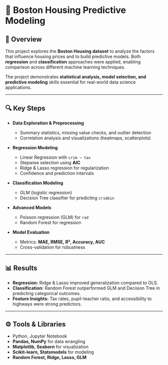 # 🏡 Boston Housing Predictive Modeling  

## 📌 Overview  
This project explores the **Boston Housing dataset** to analyze the factors that influence housing prices and to build predictive models. Both **regression** and **classification** approaches were applied, enabling comparison across different machine learning techniques.  

The project demonstrates **statistical analysis, model selection, and predictive modeling** skills essential for real-world data science applications.  

---

## 🔍 Key Steps  
- **Data Exploration & Preprocessing**  
  - Summary statistics, missing value checks, and outlier detection  
  - Correlation analysis and visualizations (heatmaps, scatterplots)  

- **Regression Modeling**  
  - Linear Regression with `crim ~ tax`  
  - Stepwise selection using **AIC**  
  - Ridge & Lasso regression for regularization  
  - Confidence and prediction intervals  

- **Classification Modeling**  
  - GLM (logistic regression)  
  - Decision Tree classifier for predicting `crimbin`  

- **Advanced Models**  
  - Poisson regression (GLM) for `rad`  
  - Random Forest for regression  

- **Model Evaluation**  
  - Metrics: **MAE, RMSE, R², Accuracy, AUC**  
  - Cross-validation for robustness  

---

## 📊 Results  
- **Regression:** Ridge & Lasso improved generalization compared to OLS.  
- **Classification:** Random Forest outperformed GLM and Decision Tree in predicting categorical outcomes.  
- **Feature Insights:** Tax rates, pupil-teacher ratio, and accessibility to highways were strong predictors.  

---

## ⚙️ Tools & Libraries  
- Python, Jupyter Notebook  
- **Pandas, NumPy** for data wrangling  
- **Matplotlib, Seaborn** for visualization  
- **Scikit-learn, Statsmodels** for modeling  
- **Random Forest, Ridge, Lasso, GLM**  


